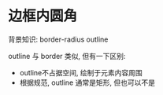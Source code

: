 <!--
 * @Author: your name
 * @Date: 2020-12-05 23:23:04
 * @LastEditTime: 2020-12-06 08:52:01
 * @LastEditors: Please set LastEditors
 * @Description: In User Settings Edit
 * @FilePath: /CSS/边框与背景/边框内圆角/index.md
-->

# 边框内圆角

背景知识: border-radius outline

outline 与 border 类似, 但有一下区别:
+ outline不占据空间, 绘制于元素内容周围
+ 根据规范, outline 通常是矩形, 但也可以不是